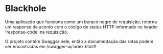 # Blackhole
Uma aplicação que funciona como um buraco negro de requisição, retorna um response de acordo com o código de status HTTP informado no header 'response-code' na requisição.

O projeto contém Swagger nele, então a documentação das rotas podem ser encontradas em /swagger-ui/index.html#


